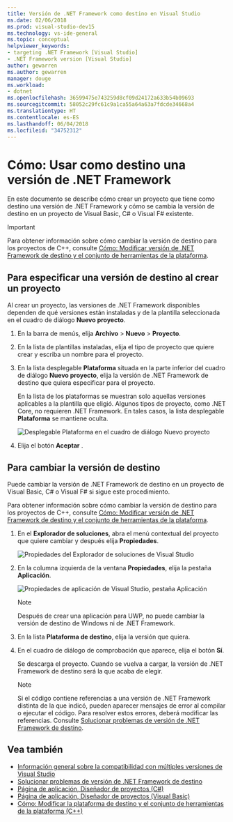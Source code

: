 ```yaml
---
title: Versión de .NET Framework como destino en Visual Studio
ms.date: 02/06/2018
ms.prod: visual-studio-dev15
ms.technology: vs-ide-general
ms.topic: conceptual
helpviewer_keywords:
- targeting .NET Framework [Visual Studio]
- .NET Framework version [Visual Studio]
author: gewarren
ms.author: gewarren
manager: douge
ms.workload:
- dotnet
ms.openlocfilehash: 36599475e743259d8cf09d24172a633b54b09693
ms.sourcegitcommit: 58052c29fc61c9a1ca55a64a63a7fdcde34668a4
ms.translationtype: HT
ms.contentlocale: es-ES
ms.lasthandoff: 06/04/2018
ms.locfileid: "34752312"
---
```

# <a name="how-to-target-a-version-of-the-net-framework"></a>Cómo: Usar como destino una versión de .NET Framework

En este documento se describe cómo crear un proyecto que tiene como destino una versión de .NET Framework y cómo se cambia la versión de destino en un proyecto de Visual Basic, C# o Visual F# existente.

> [!IMPORTANT]
> Para obtener información sobre cómo cambiar la versión de destino para los proyectos de C++, consulte [Cómo: Modificar versión de .NET Framework de destino y el conjunto de herramientas de la plataforma](/cpp/build/how-to-modify-the-target-framework-and-platform-toolset).

## <a name="to-target-a-version-when-you-create-a-project"></a>Para especificar una versión de destino al crear un proyecto

Al crear un proyecto, las versiones de .NET Framework disponibles dependen de qué versiones están instaladas y de la plantilla seleccionada en el cuadro de diálogo **Nuevo proyecto**.

1. En la barra de menús, elija **Archivo** > **Nuevo** > **Proyecto**.

1. En la lista de plantillas instaladas, elija el tipo de proyecto que quiere crear y escriba un nombre para el proyecto.

1. En la lista desplegable **Plataforma** situada en la parte inferior del cuadro de diálogo **Nuevo proyecto**, elija la versión de .NET Framework de destino que quiera especificar para el proyecto.

    En la lista de los plataformas se muestran solo aquellas versiones aplicables a la plantilla que eligió. Algunos tipos de proyecto, como .NET Core, no requieren .NET Framework. En tales casos, la lista desplegable **Plataforma** se mantiene oculta.

    ![Desplegable Plataforma en el cuadro de diálogo Nuevo proyecto](media/vside-newproject-framework.png)

1. Elija el botón **Aceptar** .

## <a name="to-change-the-targeted-version"></a>Para cambiar la versión de destino

Puede cambiar la versión de .NET Framework de destino en un proyecto de Visual Basic, C# o Visual F# si sigue este procedimiento.

Para obtener información sobre cómo cambiar la versión de destino para los proyectos de C++, consulte [Cómo: Modificar versión de .NET Framework de destino y el conjunto de herramientas de la plataforma](/cpp/build/how-to-modify-the-target-framework-and-platform-toolset).

1. En el **Explorador de soluciones**, abra el menú contextual del proyecto que quiere cambiar y después elija **Propiedades**.

    ![Propiedades del Explorador de soluciones de Visual Studio](../ide/media/vs_slnexplorer_properties.png)

1. En la columna izquierda de la ventana **Propiedades**, elija la pestaña **Aplicación**.

    ![Propiedades de aplicación de Visual Studio, pestaña Aplicación](../ide/media/vs_slnexplorer_properties_applicationtab.png)

    > [!NOTE]
    > Después de crear una aplicación para UWP, no puede cambiar la versión de destino de Windows ni de .NET Framework.

1. En la lista **Plataforma de destino**, elija la versión que quiera.

1. En el cuadro de diálogo de comprobación que aparece, elija el botón **Sí**.

    Se descarga el proyecto. Cuando se vuelva a cargar, la versión de .NET Framework de destino será la que acaba de elegir.

    > [!NOTE]
    > Si el código contiene referencias a una versión de .NET Framework distinta de la que indicó, pueden aparecer mensajes de error al compilar o ejecutar el código. Para resolver estos errores, deberá modificar las referencias. Consulte [Solucionar problemas de versión de .NET Framework de destino](../msbuild/troubleshooting-dotnet-framework-targeting-errors.md).

## <a name="see-also"></a>Vea también

- [Información general sobre la compatibilidad con múltiples versiones de Visual Studio](../ide/visual-studio-multi-targeting-overview.md)
- [Solucionar problemas de versión de .NET Framework de destino](../msbuild/troubleshooting-dotnet-framework-targeting-errors.md)
- [Página de aplicación, Diseñador de proyectos (C#)](../ide/reference/application-page-project-designer-csharp.md)
- [Página de aplicación, Diseñador de proyectos (Visual Basic)](../ide/reference/application-page-project-designer-visual-basic.md)
- [Cómo: Modificar la plataforma de destino y el conjunto de herramientas de la plataforma (C++)](/cpp/build/how-to-modify-the-target-framework-and-platform-toolset)